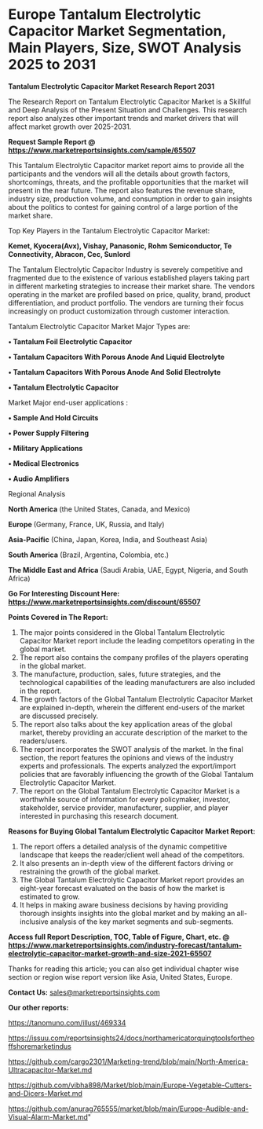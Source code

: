 # Europe Tantalum Electrolytic Capacitor Market Segmentation, Main Players, Size, SWOT Analysis 2025 to 2031

<strong>Tantalum Electrolytic Capacitor Market Research Report 2031</strong>

The Research Report on Tantalum Electrolytic Capacitor Market is a Skillful and Deep Analysis of the Present Situation and Challenges. This research report also analyzes other important trends and market drivers that will affect market growth over 2025-2031.

<strong>Request Sample Report @ <a href=https://www.marketreportsinsights.com/sample/65507>https://www.marketreportsinsights.com/sample/65507</a></strong>

This Tantalum Electrolytic Capacitor market report aims to provide all the participants and the vendors will all the details about growth factors, shortcomings, threats, and the profitable opportunities that the market will present in the near future. The report also features the revenue share, industry size, production volume, and consumption in order to gain insights about the politics to contest for gaining control of a large portion of the market share.

Top Key Players in the Tantalum Electrolytic Capacitor Market:

<strong>Kemet, Kyocera(Avx), Vishay, Panasonic, Rohm Semiconductor, Te Connectivity, Abracon, Cec, Sunlord</strong>

The Tantalum Electrolytic Capacitor Industry is severely competitive and fragmented due to the existence of various established players taking part in different marketing strategies to increase their market share. The vendors operating in the market are profiled based on price, quality, brand, product differentiation, and product portfolio. The vendors are turning their focus increasingly on product customization through customer interaction.

Tantalum Electrolytic Capacitor Market Major Types are:

<strong>• Tantalum Foil Electrolytic Capacitor

• Tantalum Capacitors With Porous Anode And Liquid Electrolyte

• Tantalum Capacitors With Porous Anode And Solid Electrolyte

• Tantalum Electrolytic Capacitor</strong>

Market Major end-user applications :

<strong>• Sample And Hold Circuits

• Power Supply Filtering

• Military Applications

• Medical Electronics

• Audio Amplifiers</strong>

Regional Analysis

</u><strong><b>North America</b></strong> (the United States, Canada, and Mexico)

<strong><b>Europe </b></strong>(Germany, France, UK, Russia, and Italy)

<strong><b>Asia-Pacific</b></strong> (China, Japan, Korea, India, and Southeast Asia)

<strong><b>South America</b></strong> (Brazil, Argentina, Colombia, etc.)

<strong><b>The Middle East and Africa</b></strong> (Saudi Arabia, UAE, Egypt, Nigeria, and South Africa)

<strong>Go For Interesting Discount Here: <a href=https://www.marketreportsinsights.com/discount/65507>https://www.marketreportsinsights.com/discount/65507</a></strong>

<strong>Points Covered in The Report:</strong>
<ol>
  <li>The major points considered in the Global Tantalum Electrolytic Capacitor Market report include the leading competitors operating in the global market.</li>
  <li>The report also contains the company profiles of the players operating in the global market.</li>
  <li>The manufacture, production, sales, future strategies, and the technological capabilities of the leading manufacturers are also included in the report.</li>
  <li>The growth factors of the Global Tantalum Electrolytic Capacitor Market are explained in-depth, wherein the different end-users of the market are discussed precisely.</li>
  <li>The report also talks about the key application areas of the global market, thereby providing an accurate description of the market to the readers/users.</li>
  <li>The report incorporates the SWOT analysis of the market. In the final section, the report features the opinions and views of the industry experts and professionals. The experts analyzed the export/import policies that are favorably influencing the growth of the Global Tantalum Electrolytic Capacitor Market.</li>
  <li>The report on the Global Tantalum Electrolytic Capacitor Market is a worthwhile source of information for every policymaker, investor, stakeholder, service provider, manufacturer, supplier, and player interested in purchasing this research document.</li>
</ol>
<strong>Reasons for Buying Global Tantalum Electrolytic Capacitor Market Report:</strong>

<ol>
  <li>The report offers a detailed analysis of the dynamic competitive landscape that keeps the reader/client well ahead of the competitors.</li>
  <li>It also presents an in-depth view of the different factors driving or restraining the growth of the global market.</li>
  <li>The Global Tantalum Electrolytic Capacitor Market report provides an eight-year forecast evaluated on the basis of how the market is estimated to grow.</li>
  <li>It helps in making aware business decisions by having providing thorough insights insights into the global market and by making an all-inclusive analysis of the key market segments and sub-segments.</li>
</ol>
<strong>Access full Report Description, TOC, Table of Figure, Chart, etc. @ <a href=https://www.marketreportsinsights.com/industry-forecast/tantalum-electrolytic-capacitor-market-growth-and-size-2021-65507>https://www.marketreportsinsights.com/industry-forecast/tantalum-electrolytic-capacitor-market-growth-and-size-2021-65507</a></strong>


Thanks for reading this article; you can also get individual chapter wise section or region wise report version like Asia, United States, Europe.

<strong>Contact Us:</strong>
sales@marketreportsinsights.com

<strong>Our other reports:</strong>

<a href=https://tanomuno.com/illust/469334>https://tanomuno.com/illust/469334</a>

<a href=https://issuu.com/reportsinsights24/docs/northamericatorquingtoolsfortheoffshoremarketindus>https://issuu.com/reportsinsights24/docs/northamericatorquingtoolsfortheoffshoremarketindus</a>

<a href=https://github.com/cargo2301/Marketing-trend/blob/main/North-America-Ultracapacitor-Market.md>https://github.com/cargo2301/Marketing-trend/blob/main/North-America-Ultracapacitor-Market.md</a>

<a href=https://github.com/vibha898/Market/blob/main/Europe-Vegetable-Cutters-and-Dicers-Market.md>https://github.com/vibha898/Market/blob/main/Europe-Vegetable-Cutters-and-Dicers-Market.md</a>

<a href=https://github.com/anurag765555/market/blob/main/Europe-Audible-and-Visual-Alarm-Market.md>https://github.com/anurag765555/market/blob/main/Europe-Audible-and-Visual-Alarm-Market.md</a>"
